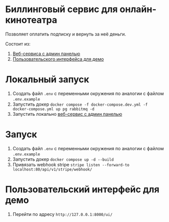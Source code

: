 # Биллинговый сервис для онлайн-кинотеатра

Позволяет оплатить подписку и вернуть за неё деньги.

Состоит из:
1. [Веб-сервиса с админ панелью](app/README.md)
2. [Пользовательского интерфейса для демо](app/ui/README.md)

# Локальный запуск

1. Создать файл `.env` с переменными окружения по аналогии с файлом `.env.example`
2. Запустить докер `docker compose -f docker-compose.dev.yml -f docker-compose.yml up pg rabbitmq -d`
3. Запустить локально [веб-сервис с админ панелью](app/README.md)

# Запуск

1. Создать файл `.env` с переменными окружения по аналогии с файлом `.env.example`
2. Запустить докер `docker compose up -d --build`
3. Привязать webhook stripe `stripe listen --forward-to localhost:80/api/v1/stripe/webhook/`

# Пользовательский интерфейс для демо

1. Перейти по адресу `http://127.0.0.1:8000/ui/`